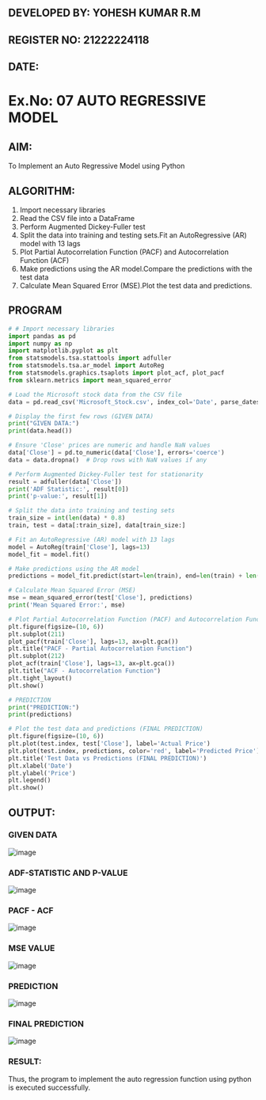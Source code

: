## DEVELOPED BY: YOHESH KUMAR R.M
## REGISTER NO: 21222224118
## DATE:

# Ex.No: 07                                       AUTO REGRESSIVE MODEL

## AIM:
To Implement an Auto Regressive Model using Python
## ALGORITHM:
1. Import necessary libraries
2. Read the CSV file into a DataFrame
3. Perform Augmented Dickey-Fuller test
4. Split the data into training and testing sets.Fit an AutoRegressive (AR) model with 13 lags
5. Plot Partial Autocorrelation Function (PACF) and Autocorrelation Function (ACF)
6. Make predictions using the AR model.Compare the predictions with the test data
7. Calculate Mean Squared Error (MSE).Plot the test data and predictions.
## PROGRAM
```python
# # Import necessary libraries
import pandas as pd
import numpy as np
import matplotlib.pyplot as plt
from statsmodels.tsa.stattools import adfuller
from statsmodels.tsa.ar_model import AutoReg
from statsmodels.graphics.tsaplots import plot_acf, plot_pacf
from sklearn.metrics import mean_squared_error

# Load the Microsoft stock data from the CSV file
data = pd.read_csv('Microsoft_Stock.csv', index_col='Date', parse_dates=True)

# Display the first few rows (GIVEN DATA)
print("GIVEN DATA:")
print(data.head())

# Ensure 'Close' prices are numeric and handle NaN values
data['Close'] = pd.to_numeric(data['Close'], errors='coerce')
data = data.dropna()  # Drop rows with NaN values if any

# Perform Augmented Dickey-Fuller test for stationarity
result = adfuller(data['Close'])
print('ADF Statistic:', result[0])
print('p-value:', result[1])

# Split the data into training and testing sets
train_size = int(len(data) * 0.8)
train, test = data[:train_size], data[train_size:]

# Fit an AutoRegressive (AR) model with 13 lags
model = AutoReg(train['Close'], lags=13)
model_fit = model.fit()

# Make predictions using the AR model
predictions = model_fit.predict(start=len(train), end=len(train) + len(test) - 1, dynamic=False)

# Calculate Mean Squared Error (MSE)
mse = mean_squared_error(test['Close'], predictions)
print('Mean Squared Error:', mse)

# Plot Partial Autocorrelation Function (PACF) and Autocorrelation Function (ACF)
plt.figure(figsize=(10, 6))
plt.subplot(211)
plot_pacf(train['Close'], lags=13, ax=plt.gca())
plt.title("PACF - Partial Autocorrelation Function")
plt.subplot(212)
plot_acf(train['Close'], lags=13, ax=plt.gca())
plt.title("ACF - Autocorrelation Function")
plt.tight_layout()
plt.show()

# PREDICTION
print("PREDICTION:")
print(predictions)

# Plot the test data and predictions (FINAL PREDICTION)
plt.figure(figsize=(10, 6))
plt.plot(test.index, test['Close'], label='Actual Price')
plt.plot(test.index, predictions, color='red', label='Predicted Price')
plt.title('Test Data vs Predictions (FINAL PREDICTION)')
plt.xlabel('Date')
plt.ylabel('Price')
plt.legend()
plt.show()  
```
## OUTPUT:

### GIVEN DATA
![image](https://github.com/user-attachments/assets/4ef280a6-ec25-4b7c-a677-b213acfda9de)

### ADF-STATISTIC AND P-VALUE
![image](https://github.com/user-attachments/assets/ac1b9d40-e379-45fa-81ca-b60283603ae5)


### PACF - ACF
![image](https://github.com/user-attachments/assets/2846d9a4-90d3-446c-bcaf-286427f63916)


### MSE VALUE
![image](https://github.com/user-attachments/assets/a56ef7ed-a38e-441f-abb4-1a9f416dae47)


### PREDICTION
![image](https://github.com/user-attachments/assets/f1a69958-bf46-42fe-8440-4a6f6d415853)

### FINAL PREDICTION
![image](https://github.com/user-attachments/assets/a2241bb9-9e0c-4cb8-8272-a5ac0de328cf)


### RESULT:
Thus, the program to implement the auto regression function using python is executed successfully.
